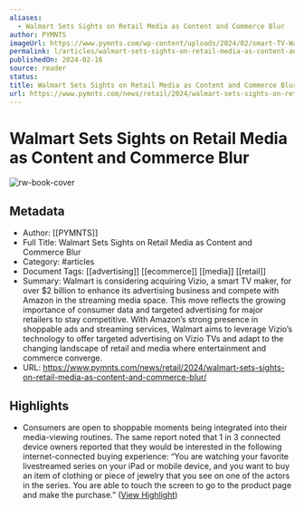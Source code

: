 ```yaml
---
aliases:
  - Walmart Sets Sights on Retail Media as Content and Commerce Blur
author: PYMNTS
imageUrl: https://www.pymnts.com/wp-content/uploads/2024/02/smart-TV-Walmart-Vizio-retail.jpg
permalink: l/articles/walmart-sets-sights-on-retail-media-as-content-and-commerce-blur
publishedOn: 2024-02-16
source: reader
status: 
title: Walmart Sets Sights on Retail Media as Content and Commerce Blur
url: https://www.pymnts.com/news/retail/2024/walmart-sets-sights-on-retail-media-as-content-and-commerce-blur/
---
```

# Walmart Sets Sights on Retail Media as Content and Commerce Blur

![rw-book-cover](https://www.pymnts.com/wp-content/uploads/2024/02/smart-TV-Walmart-Vizio-retail.jpg)

## Metadata

- Author: [[PYMNTS]]
- Full Title: Walmart Sets Sights on Retail Media as Content and Commerce Blur
- Category: #articles
- Document Tags: [[advertising]] [[ecommerce]] [[media]] [[retail]]
- Summary: Walmart is considering acquiring Vizio, a smart TV maker, for over $2 billion to enhance its advertising business and compete with Amazon in the streaming media space. This move reflects the growing importance of consumer data and targeted advertising for major retailers to stay competitive. With Amazon’s strong presence in shoppable ads and streaming services, Walmart aims to leverage Vizio’s technology to offer targeted advertising on Vizio TVs and adapt to the changing landscape of retail and media where entertainment and commerce converge.
- URL: https://www.pymnts.com/news/retail/2024/walmart-sets-sights-on-retail-media-as-content-and-commerce-blur/

## Highlights

- Consumers are open to shoppable moments being integrated into their media-viewing routines. The same report noted that 1 in 3 connected device owners reported that they would be interested in the following internet-connected buying experience: “You are watching your favorite livestreamed series on your iPad or mobile device, and you want to buy an item of clothing or piece of jewelry that you see on one of the actors in the series. You are able to touch the screen to go to the product page and make the purchase.” ([View Highlight](https://read.readwise.io/read/01hq5p44k1a00svmpr7g4x62g3))
